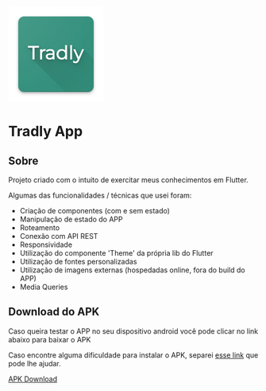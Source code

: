 ![](./ic_launcher.png)
# Tradly App
## Sobre
Projeto criado com o intuito de exercitar meus conhecimentos em Flutter. 

Algumas das funcionalidades / técnicas que usei foram:
- Criação de componentes (com e sem estado)
- Manipulação de estado do APP
- Roteamento
- Conexão com API REST
- Responsividade
- Utilização do componente 'Theme' da própria lib do Flutter 
- Utilização de fontes personalizadas
- Utilização de imagens externas (hospedadas online, fora do build do APP)
- Media Queries

## Download do APK
Caso queira testar o APP no seu dispositivo android você pode clicar no link abaixo para baixar o APK

Caso encontre alguma dificuldade para instalar o APK, separei [esse link](https://www.youtube.com/watch?v=b5D6zwkQKd4&ab_channel=Android4L) que pode lhe ajudar.

[APK Download](https://github.com/mateusisrael/tradly/raw/master/apk/tradly-app-release.apk)
